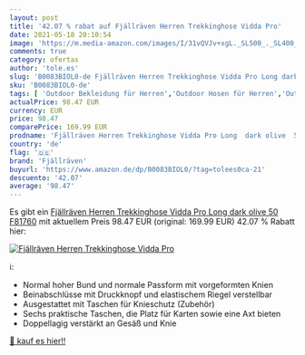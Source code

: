 ```yaml
---
layout: post
title: '42.07 % rabat auf Fjällräven Herren Trekkinghose Vidda Pro'
date: 2021-05-18 20:10:54
image: 'https://m.media-amazon.com/images/I/31vQVJv+xgL._SL500_._SL400_.jpg'
comments: true
category: ofertas
author: 'tole.es'
slug: 'B0083BIOL0-de Fjällräven Herren Trekkinghose Vidda Pro Long dark olive...'
sku: 'B0083BIOL0-de'
tags: [ 'Outdoor Bekleidung für Herren','Outdoor Hosen für Herren','Outdoor-Bekleidung','Sport','Sport & Freizeit','Sport & Outdoor Aktivitäten, Bekleidung & Ausrüstung','fjällräven', ]
actualPrice: 98.47 EUR
currency: EUR
price: 98.47
comparePrice: 169.99 EUR
prodname: 'Fjällräven Herren Trekkinghose Vidda Pro Long  dark olive  50  F81760'
country: 'de'
flag: '🇩🇪'
brand: 'Fjällräven'
buyurl: 'https://www.amazon.de/dp/B0083BIOL0/?tag=tolees0ca-21'
descuento: '42.07'
average: '98.47'
---
```


Es gibt ein [Fjällräven Herren Trekkinghose Vidda Pro Long  dark olive  50  F81760](https://www.amazon.de/dp/B0083BIOL0/?tag=tolees0ca-21) mit aktuellem Preis 98.47 EUR (original: 169.99 EUR) 42.07 % Rabatt hier:

[![Fjällräven Herren Trekkinghose Vidda Pro](https://m.media-amazon.com/images/I/31vQVJv+xgL._SL500_._SL400_.jpg)](https://www.amazon.de/dp/B0083BIOL0/?tag=tolees0ca-21)

ℹ️:

- Normal hoher Bund und normale Passform mit vorgeformten Knien
- Beinabschlüsse mit Druckknopf und elastischem Riegel verstellbar
- Ausgestattet mit Taschen für Knieschutz (Zubehör)
- Sechs praktische Taschen, die Platz für Karten sowie eine Axt bieten
- Doppellagig verstärkt an Gesäß und Knie

[🛒 kauf es hier!!](https://www.amazon.de/dp/B0083BIOL0/?tag=tolees0ca-21)
